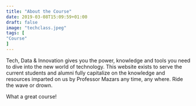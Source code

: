 ```yaml
---
title: "About the Course"
date: 2019-03-08T15:09:59+01:00
draft: false
image: "techclass.jpeg"
tags: [
"Course"
]
---
```

 Tech, Data & Innovation gives you the power, knowledge and tools you need to dive into the new world of technology. This website exists to serve the current students and alumni fully capitalize on the knowledge and resources imparted on us by Professor Mazars any time, any where. Ride the wave or drown.

 What a great course!
